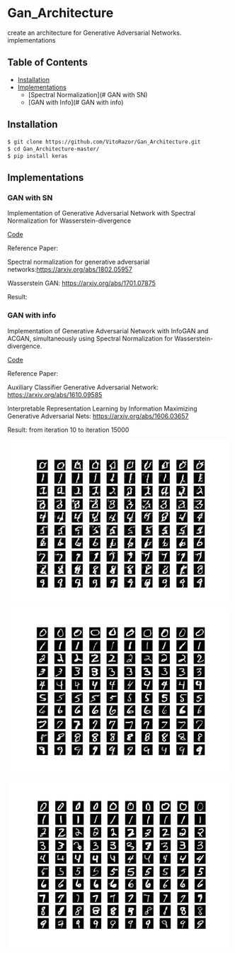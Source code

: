 # Gan_Architecture
create an architecture for Generative Adversarial Networks.
implementations 
## Table of Contents
  * [Installation](#installation)
  * [Implementations](#implementations)
    + [Spectral Normalization](# GAN with SN)  
    + [GAN with Info](# GAN with info)

## Installation
    $ git clone https://github.com/VitoRazor/Gan_Architecture.git
    $ cd Gan_Architecture-master/
    $ pip install keras

## Implementations   
### GAN with SN
Implementation of Generative Adversarial Network with Spectral Normalization for Wasserstein-divergence 

[Code](myGan_w_sn.py)

Reference Paper:

Spectral normalization for generative adversarial networks:https://arxiv.org/abs/1802.05957

Wasserstein GAN: https://arxiv.org/abs/1701.07875

Result:

### GAN with info
Implementation of Generative Adversarial Network with InfoGAN and ACGAN, simultaneously using Spectral Normalization for Wasserstein-divergence.

[Code](myGan_info.py)

Reference Paper:

Auxiliary Classifier Generative Adversarial Network: https://arxiv.org/abs/1610.09585

Interpretable Representation Learning by Information Maximizing Generative Adversarial Nets: https://arxiv.org/abs/1606.03657                                             
                 
Result:
from iteration 10 to iteration 15000
<p align="left">
    <img src="https://github.com/VitoRazor/Gan_Architecture/blob/master/result/Gan_info/example_100.png" width="500"\>
    <img src="https://github.com/VitoRazor/Gan_Architecture/blob/master/result/Gan_info/example_10000.png" width="500"\>
</p>
<p align="center">
    <img src="https://github.com/VitoRazor/Gan_Architecture/blob/master/result/Gan_info/example_15000.png" width="500"\>
</p>

